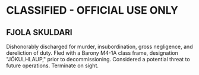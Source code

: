 # CLASSIFIED - OFFICIAL USE ONLY
## FJOLA SKULDARI

Dishonorably discharged for murder, insubordination, gross negligence, and dereliction of duty. Fled with a Barony M4-1A class frame, designation "JÖKULHLAUP," prior to decommissioning. Considered a potential threat to future operations. Terminate on sight.